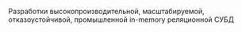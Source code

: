 
Разработки высокопроизводительной, масштабируемой, отказоустойчивой, промышленной in-memory реляционной СУБД
